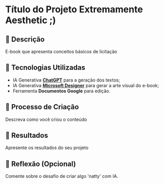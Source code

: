 # Título do Projeto Extremamente Aesthetic ;)

## 📒 Descrição
E-book que apresenta conceitos básicos de licitação

## 🤖 Tecnologias Utilizadas
- IA Generativa **[ChatGPT](https://chat.openai.com)** para a geração dos textos;
- IA Generativa **[Microsoft Designer](https://designer.microsoft.com/image-creator)** para gerar a arte visual do e-book;
- Ferramenta **Documentos Google** para edição.

## 🧐 Processo de Criação
Descreva como você criou o conteúdo

## 🚀 Resultados
Apresente os resultados do seu projeto

## 💭 Reflexão (Opcional)
Comente sobre o desafio de criar algo 'natty' com IA.
